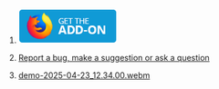 1. [![](https://raw.githubusercontent.com/igorlogius/igorlogius/main/geFxAddon.png)](https://addons.mozilla.org/en-US/firefox/addon/open-right-beside/)

2. [Report a bug, make a suggestion or ask a question](https://github.com/igorlogius/igorlogius/issues/new/choose)

3. [demo-2025-04-23_12.34.00.webm](https://github.com/user-attachments/assets/98b51a92-f770-4b69-aef0-d045d6715e86)

